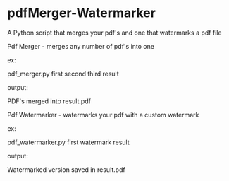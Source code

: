 # pdfMerger-Watermarker
A Python script that merges your pdf's and one that watermarks a pdf file

Pdf Merger - merges any number of pdf's into one

ex:

  pdf_merger.py first second third result
  
output:

  PDF's merged into result.pdf
  
  
Pdf Watermarker - watermarks your pdf with a custom watermark

ex:

  pdf_watermarker.py first watermark result
  
output:

  Watermarked version saved in result.pdf
